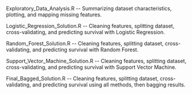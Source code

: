 Exploratory_Data_Analysis.R -- Summarizing dataset characteristics, plotting, and mapping missing features.

Logistic_Regression_Solution.R -- Cleaning features, splitting dataset, cross-validating, and predicting survival with Logistic Regression.

Random_Forest_Solution.R -- Cleaning features, splitting dataset, cross-validating, and predicting survival with Random Forest.

Support_Vector_Machine_Solution.R -- Cleaning features, splitting dataset, cross-validating, and predicting survival with Support Vector Machine.

Final_Bagged_Solution.R -- Cleaning features, splitting dataset, cross-validating, and predicting survival using all methods, then bagging results.
